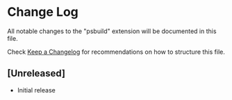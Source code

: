 # Change Log

All notable changes to the "psbuild" extension will be documented in this file.

Check [Keep a Changelog](http://keepachangelog.com/) for recommendations on how to structure this file.

## [Unreleased]

- Initial release